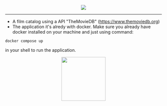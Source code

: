 <div align="center">

![](https://uploaddeimagens.com.br/images/004/126/071/full/movie_catalog.png?1667932826)

</div>

---
- A film catalog using a API "TheMovieDB" (https://www.themoviedb.org)
- The application it's alredy with docker. Make sure you already have docker installed on your machine and just using command:

```
docker compose up
```

in your shell to run the application.

<div align="center">
  <img src="https://media.giphy.com/media/lPoxtQlcX30doRbHTN/giphy.gif" width="142" height="142">
</div>
